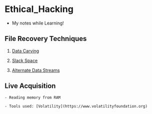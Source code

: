 # Ethical_Hacking

- My notes while Learning!

## File Recovery Techniques

1. [Data Carving](https://github.com/Coryf65/Ethical_Hacking/blob/master/File%20Recovery/datacarving.md)

2. [Slack Space](https://github.com/Coryf65/Ethical_Hacking/blob/master/File%20Recovery/slack_space.md)

3. [Alternate Data Streams](https://github.com/Coryf65/Ethical_Hacking/blob/master/File%20Recovery/AlternateDataStreams.md)

## Live Acquisition

    - Reading memory from RAM

    - Tools used: [Volatility](https://www.volatilityfoundation.org)